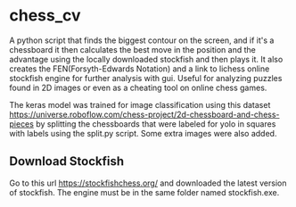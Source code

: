 # chess_cv

A python script that finds the biggest contour on the screen, and if it's 
a chessboard it then calculates the best move in the position and the 
advantage using the locally downloaded stockfish and then plays it. 
It also creates the FEN(Forsyth-Edwards Notation) and a link to lichess 
online stockfish engine for further analysis with gui. Useful for analyzing
puzzles found in 2D images or even as a cheating tool on online chess games.

The keras model was trained for image classification using this dataset 
https://universe.roboflow.com/chess-project/2d-chessboard-and-chess-pieces
by splitting the chessboards that were labeled for yolo in squares with labels
using the split.py script. Some extra images were also added.

## Download Stockfish

Go to this url https://stockfishchess.org/ and downloaded the latest version of
stockfish. The engine must be in the same folder named stockfish.exe. 